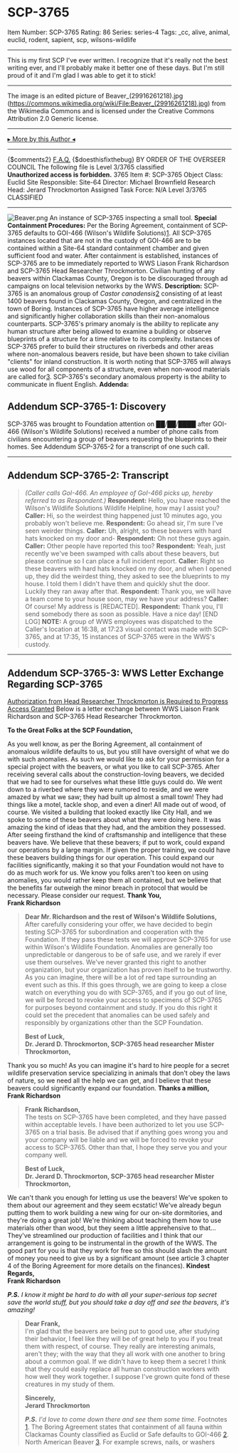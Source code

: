 # SCP-3765
Item Number: SCP-3765
Rating: 86
Series: series-4
Tags: _cc, alive, animal, euclid, rodent, sapient, scp, wilsons-wildlife

---

This is my first SCP I've ever written. I recognize that it's really not the best writing ever, and I'll probably make it better one of these days. But I'm still proud of it and I'm glad I was able to get it to stick!
* * *
The image is an edited picture of Beaver_(29916261218).jpg (<https://commons.wikimedia.org/wiki/File:Beaver_(29916261218).jpg>) from the Wikimedia Commons and is licensed under the Creative Commons Attribution 2.0 Generic license.
* * *
[▸ More by this Author ◂](http://www.scp-wiki.net/)
* * *
{$comments2}
[F.A.Q.](https://scp-wiki.wikidot.com/component:info-ayers)
{$doesthisfixthebug}
BY ORDER OF THE OVERSEER COUNCIL
The following file is Level 3/3765 classified  
**Unauthorized access is forbidden.**
3765
Item #: SCP-3765
Object Class: Euclid
Site Responsible: Site-64
Director: Michael Brownfield
Research Head: Jerard Throckmorton
Assigned Task Force: N/A
Level 3/3765
CLASSIFIED
* * *
![Beaver.png](https://scp-wiki.wdfiles.com/local--files/scp-3765/Beaver.png)
An instance of SCP-3765 inspecting a small tool.
**Special Containment Procedures:** Per the Boring Agreement, containment of SCP-3765 defaults to GOI-466 (Wilson's Wildlife Solutions)[1](javascript:;). All SCP-3765 instances located that are not in the custody of GOI-466 are to be contained within a Site-64 standard containment chamber and given sufficient food and water. After containment is established, instances of SCP-3765 are to be immediately reported to WWS Liason Frank Richardson and SCP-3765 Head Researcher Throckmorton. Civilian hunting of any beavers within Clackamas County, Oregon is to be discouraged through ad campaigns on local television networks by the WWS.
**Description:** SCP-3765 is an anomalous group of _Castor canadensis_[2](javascript:;) consisting of at least 1400 beavers found in Clackamas County, Oregon, and centralized in the town of Boring. Instances of SCP-3765 have higher average intelligence and significantly higher collaboration skills than their non-anomalous counterparts.
SCP-3765's primary anomaly is the ability to replicate any human structure after being allowed to examine a building or observe blueprints of a structure for a time relative to its complexity. Instances of SCP-3765 prefer to build their structures on riverbeds and other areas where non-anomalous beavers reside, but have been shown to take civilian "clients" for inland construction. It is worth noting that SCP-3765 will always use wood for all components of a structure, even when non-wood materials are called for[3](javascript:;). SCP-3765's secondary anomalous property is the ability to communicate in fluent English.
**Addenda:**
## Addendum SCP-3765-1: Discovery
SCP-3765 was brought to Foundation attention on ██/██/████ after GOI-466 (Wilson's Wildlife Solutions) received a number of phone calls from civilians encountering a group of beavers requesting the blueprints to their homes. See Addendum SCP-3765-2 for a transcript of one such call.
* * *
## Addendum SCP-3765-2: Transcript
> _(Caller calls GoI-466. An employee of GoI-466 picks up, hereby referred to as Respondent.)_
> **Respondent:** Hello, you have reached the Wilson's Wildlife Solutions Wildlife Helpline, how may I assist you?
> **Caller:** Hi, so the weirdest thing happened just 10 minutes ago, you probably won't believe me.
> **Respondent:** Go ahead sir, I'm sure I've seen weirder things.
> **Caller:** Uh, alright, so these beavers with hard hats knocked on my door and-
> **Respondent:** Oh not these guys again.
> **Caller:** Other people have reported this too?
> **Respondent:** Yeah, just recently we've been swamped with calls about these beavers, but please continue so I can place a full incident report.
> **Caller:** Right so these beavers with hard hats knocked on my door, and when I opened up, they did the weirdest thing, they asked to see the blueprints to my house. I told them I didn't have them and quickly shut the door. Luckily they ran away after that.
> **Respondent:** Thank you, we will have a team come to your house soon, may we have your address?
> **Caller:** Of course! My address is [REDACTED].
> **Respondent:** Thank you, I'll send somebody there as soon as possible. Have a nice day!
> [END LOG]
> **NOTE:** A group of WWS employees was dispatched to the Caller's location at 16:38, at 17:23 visual contact was made with SCP-3765, and at 17:35, 15 instances of SCP-3765 were in the WWS's custody.
* * *
## Addendum SCP-3765-3: WWS Letter Exchange Regarding SCP-3765
[Authorization from Head Researcher Throckmorton is Required to Progress](javascript:;)
[Access Granted](javascript:;)
Below is a letter exchange between WWS Liaison Frank Richardson and SCP-3765 Head Researcher Throckmorton.  

**To the Great Folks at the SCP Foundation,**
  
As you well know, as per the Boring Agreement, all containment of anomalous wildlife defaults to us, but you still have oversight of what we do with such anomalies. As such we would like to ask for your permission for a special project with the beavers, or what you like to call SCP-3765. 
After receiving several calls about the construction-loving beavers, we decided that we had to see for ourselves what these little guys could do. We went down to a riverbed where they were rumored to reside, and we were amazed by what we saw; they had built up almost a small town! They had things like a motel, tackle shop, and even a diner! All made out of wood, of course. We visited a building that looked exactly like City Hall, and we spoke to some of these beavers about what they were doing here. It was amazing the kind of ideas that they had, and the ambition they possessed.
After seeing firsthand the kind of craftsmanship and intelligence that these beavers have. We believe that these beavers; if put to work, could expand our operations by a large margin. If given the proper training, we could have these beavers building things for our operation. This could expand our facilities significantly, making it so that your Foundation would not have to do as much work for us.
We know you folks aren't too keen on using anomalies, you would rather keep them all contained, but we believe that the benefits far outweigh the minor breach in protocol that would be necessary. Please consider our request.
**Thank You,  
Frank Richardson**
> **Dear Mr. Richardson and the rest of Wilson's Wildlife Solutions,**
> After carefully considering your offer, we have decided to begin testing SCP-3765 for subordination and cooperation with the Foundation. If they pass these tests we will approve SCP-3765 for use within Wilson's Wildlife Foundation. Anomalies are generally too unpredictable or dangerous to be of safe use, and we rarely if ever use them ourselves. We've never granted this right to another organization, but your organization has proven itself to be trustworthy. As you can imagine, there will be a lot of red tape surrounding an event such as this. If this goes through, we are going to keep a close watch on everything you do with SCP-3765, and if you go out of line, we will be forced to revoke your access to specimens of SCP-3765 for purposes beyond containment and study. If you do this right it could set the precedent that anomalies can be used safely and responsibly by organizations other than the SCP Foundation.  
> 
> **Best of Luck,  
>  Dr. Jerard D. Throckmorton, SCP-3765 head researcher**
**Mister Throckmorton,**
  
Thank you so much! As you can imagine it's hard to hire people for a secret wildlife preservation service specializing in animals that don't obey the laws of nature, so we need all the help we can get, and I believe that these beavers could significantly expand our foundation. 
**Thanks a million,  
Frank Richardson**
> **Frank Richardson,**  
>  The tests on SCP-3765 have been completed, and they have passed within acceptable levels. I have been authorized to let you use SCP-3765 on a trial basis. Be advised that if anything goes wrong you and your company will be liable and we will be forced to revoke your access to SCP-3765. Other than that, I hope they serve you and your company well.  
> 
> **Best of Luck,  
>  Dr. Jerard D. Throckmorton, SCP-3765 head researcher**
**Mister Throckmorton,**
  
We can't thank you enough for letting us use the beavers! We've spoken to them about our agreement and they seem ecstatic! We've already begun putting them to work building a new wing for our on-site dormitories, and they're doing a great job! We're thinking about teaching them how to use materials other than wood, but they seem a little apprehensive to that… They've streamlined our production of facilities and I think that our arrangement is going to be instrumental in the growth of the WWS. The good part for you is that they work for free so this should slash the amount of money you need to give us by a significant amount (see article 3 chapter 4 of the Boring Agreement for more details on the finances). 
**Kindest Regards,  
Frank Richardson**
  
_**P.S.** I know it might be hard to do with all your super-serious top secret save the world stuff, but you should take a day off and see the beavers, it's amazing!_
> **Dear Frank,**  
>  I'm glad that the beavers are being put to good use, after studying their behavior, I feel like they will be of great help to you if you treat them with respect, of course. They really are interesting animals, aren't they; with the way that they all work with one another to bring about a common goal. If we didn't have to keep them a secret I think that they could easily replace all human construction workers with how well they work together. I suppose I've grown quite fond of these creatures in my study of them.  
> 
> **Sincerely,  
>  Jerard Throckmorton**
>   
>  _**P.S.** I'd love to come down there and see them some time._
Footnotes
[1](javascript:;). The Boring Agreement states that containment of all fauna within Clackamas County classified as Euclid or Safe defaults to GOI-466
[2](javascript:;). North American Beaver
[3](javascript:;). For example screws, nails, or washers